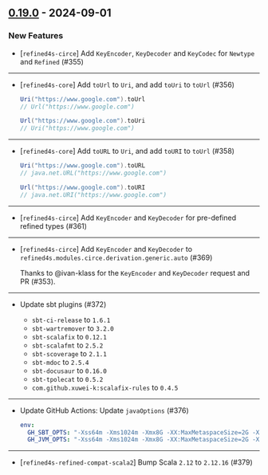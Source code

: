 ## [0.19.0](https://github.com/kevin-lee/refined4s/issues?q=is%3Aissue+is%3Aclosed+-label%3Ainvalid+-label%3Awontfix+milestone%3Am19) - 2024-09-01


### New Features

* [`refined4s-circe`] Add `KeyEncoder`, `KeyDecoder` and `KeyCodec` for `Newtype` and `Refined` (#355)
***

* [`refined4s-core`] Add `toUrl` to `Uri`, and add `toUri` to `toUrl` (#356)

  ```scala 3
  Uri("https://www.google.com").toUrl
  // Url("https://www.google.com")
  
  Url("https://www.google.com").toUri
  // Uri("https://www.google.com")
  ```
***

* [`refined4s-core`] Add `toURL` to `Uri`, and add `toURI` to `toUrl` (#358)

  ```scala 3
  Uri("https://www.google.com").toURL
  // java.net.URL("https://www.google.com")
  
  Url("https://www.google.com").toURI
  // java.net.URI("https://www.google.com")
  ```
***

* [`refined4s-circe`] Add `KeyEncoder` and `KeyDecoder` for pre-defined refined types (#361)
***

* [`refined4s-circe`] Add `KeyEncoder` and `KeyDecoder` to `refined4s.modules.circe.derivation.generic.auto` (#369)

  Thanks to @ivan-klass for the `KeyEncoder` and `KeyDecoder` request and PR (#353).
***

* Update sbt plugins (#372)

  * `sbt-ci-release` to `1.6.1`
  * `sbt-wartremover` to `3.2.0`
  * `sbt-scalafix` to `0.12.1`
  * `sbt-scalafmt` to `2.5.2`
  * `sbt-scoverage` to `2.1.1`
  * `sbt-mdoc` to `2.5.4`
  * `sbt-docusaur` to `0.16.0`
  * `sbt-tpolecat` to `0.5.2`
  * `com.github.xuwei-k:scalafix-rules` to `0.4.5`
***

* Update GitHub Actions: Update `javaOptions` (#376)
  ```yml
  env:
    GH_SBT_OPTS: "-Xss64m -Xms1024m -Xmx8G -XX:MaxMetaspaceSize=2G -XX:-UseGCOverheadLimit -XX:MaxInlineLevel=18 -XX:+UnlockExperimentalVMOptions"
    GH_JVM_OPTS: "-Xss64m -Xms1024m -Xmx8G -XX:MaxMetaspaceSize=2G -XX:-UseGCOverheadLimit -XX:MaxInlineLevel=18 -XX:+UnlockExperimentalVMOptions -XX:+UseJVMCICompiler"
  ```
***

* [`refined4s-refined-compat-scala2`] Bump Scala `2.12` to `2.12.16` (#379)
